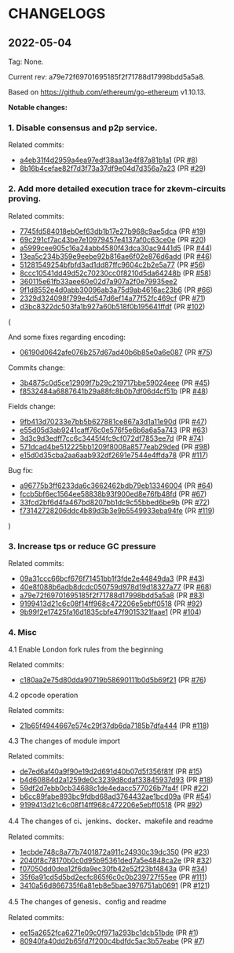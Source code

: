 # CHANGELOGS

## 2022-05-04

Tag: None.

Current rev: a79e72f69701695185f2f71788d17998bdd5a5a8.

Based on https://github.com/ethereum/go-ethereum v1.10.13.

**Notable changes:**

### 1. Disable consensus and p2p service.

Related commits:

+ [a4eb31f4d2959a4ea97edf38aa13e4f87a81b1a1](https://github.com/scroll-tech/go-ethereum/commit/a4eb31f4d2959a4ea97edf38aa13e4f87a81b1a1) (PR [#8](https://github.com/scroll-tech/go-ethereum/pull/8))
+ [8b16b4cefae82f7d3f73a37df9e04d7d356a7a23](https://github.com/scroll-tech/go-ethereum/commit/8b16b4cefae82f7d3f73a37df9e04d7d356a7a23) (PR [#29](https://github.com/scroll-tech/go-ethereum/pull/29))

### 2. Add more detailed execution trace for zkevm-circuits proving.

Related commits:

+ [7745fd584018eb0ef63db1b17e27b968c9ae5dca](https://github.com/scroll-tech/go-ethereum/commit/7745fd584018eb0ef63db1b17e27b968c9ae5dca) (PR [#19](https://github.com/scroll-tech/go-ethereum/pull/19))
+ [69c291cf7ac43be7e10979457e4137af0c63ce0e](https://github.com/scroll-tech/go-ethereum/commit/69c291cf7ac43be7e10979457e4137af0c63ce0e) (PR [#20](https://github.com/scroll-tech/go-ethereum/pull/20))
+ [a5999cee905c16a24abb4580f43dca30ac9441d5](https://github.com/scroll-tech/go-ethereum/commit/a5999cee905c16a24abb4580f43dca30ac9441d5) (PR [#44](https://github.com/scroll-tech/go-ethereum/pull/44))
+ [13ea5c234b359e9eebe92b816ae6f02e876d6add](https://github.com/scroll-tech/go-ethereum/commit/13ea5c234b359e9eebe92b816ae6f02e876d6add) (PR [#46](https://github.com/scroll-tech/go-ethereum/pull/46))
+ [51281549254bfbfd3ad1dd87ffc9604c2b2e5a77](https://github.com/scroll-tech/go-ethereum/commit/51281549254bfbfd3ad1dd87ffc9604c2b2e5a77) (PR [#56](https://github.com/scroll-tech/go-ethereum/pull/56))
+ [8ccc10541dd49d52c70230cc0f8210d5da64248b](https://github.com/scroll-tech/go-ethereum/commit/8ccc10541dd49d52c70230cc0f8210d5da64248b) (PR [#58](https://github.com/scroll-tech/go-ethereum/pull/58))
+ [360115e61fb33aee60e02d7a907a2f0e79935ee2](https://github.com/scroll-tech/go-ethereum/commit/360115e61fb33aee60e02d7a907a2f0e79935ee2)
+ [9f1d8552e4d0abb30096ab3a75d9ab4616ac23b6](https://github.com/scroll-tech/go-ethereum/commit/9f1d8552e4d0abb30096ab3a75d9ab4616ac23b6) (PR [#66](https://github.com/scroll-tech/go-ethereum/pull/66))
+ [2329d324098f799e4d547d6ef14a77f52fc469cf](https://github.com/scroll-tech/go-ethereum/commit/2329d324098f799e4d547d6ef14a77f52fc469cf) (PR [#71](https://github.com/scroll-tech/go-ethereum/pull/71))
+ [d3bc8322dc503fa1b927a60b518f0b195641ffdf](https://github.com/scroll-tech/go-ethereum/commit/d3bc8322dc503fa1b927a60b518f0b195641ffdf) (PR [#102](https://github.com/scroll-tech/go-ethereum/pull/102))

(

And some fixes regarding encoding:

+ [06190d0642afe076b257d67ad40b6b85e0a6e087](https://github.com/scroll-tech/go-ethereum/commit/06190d0642afe076b257d67ad40b6b85e0a6e087) (PR [#75](https://github.com/scroll-tech/go-ethereum/pull/75))

Commits change:

+ [3b4875c0d5ce12909f7b29c219717bbe59024eee](https://github.com/scroll-tech/go-ethereum/commit/3b4875c0d5ce12909f7b29c219717bbe59024eee) (PR [#45](https://github.com/scroll-tech/go-ethereum/pull/45))
+ [f8532484a6887641b29a88fc8b0b7df06d4cf51b](https://github.com/scroll-tech/go-ethereum/commit/f8532484a6887641b29a88fc8b0b7df06d4cf51b) (PR [#48](https://github.com/scroll-tech/go-ethereum/pull/48))

Fields change:

+ [9fb413d70233e7bb5b627881ce867a3d1a11e90d](https://github.com/scroll-tech/go-ethereum/commit/9fb413d70233e7bb5b627881ce867a3d1a11e90d) (PR [#47](https://github.com/scroll-tech/go-ethereum/pull/47))
+ [e55d05d3ab9241caff76c0e576f5e6b6a6a5a743](https://github.com/scroll-tech/go-ethereum/commit/e55d05d3ab9241caff76c0e576f5e6b6a6a5a743) (PR [#63](https://github.com/scroll-tech/go-ethereum/pull/63))
+ [3d3c9d3edff7cc6c3445f4fc9cf072df7853ee7d](https://github.com/scroll-tech/go-ethereum/commit/3d3c9d3edff7cc6c3445f4fc9cf072df7853ee7d) (PR [#74](https://github.com/scroll-tech/go-ethereum/pull/74))
+ [571dcad4be512225bb1209f8008a8577eab29ded](https://github.com/scroll-tech/go-ethereum/commit/571dcad4be512225bb1209f8008a8577eab29ded) (PR [#98](https://github.com/scroll-tech/go-ethereum/pull/98))
+ [e15d0d35cba2aa6aab932df2691e7544e4ffda78](https://github.com/scroll-tech/go-ethereum/commit/e15d0d35cba2aa6aab932df2691e7544e4ffda78) (PR [#117](https://github.com/scroll-tech/go-ethereum/pull/117))

Bug fix:

+ [a96775b3ff6233da6c3662462bdb79eb13346004](https://github.com/scroll-tech/go-ethereum/commit/a96775b3ff6233da6c3662462bdb79eb13346004) (PR [#64](https://github.com/scroll-tech/go-ethereum/pull/64))
+ [fccb5bf6ec1564ee58838b93f900ed8e76fb48fd](https://github.com/scroll-tech/go-ethereum/commit/e55d05d3ab9241caff76c0e576f5e6b6a6a5a743) (PR [#67](https://github.com/scroll-tech/go-ethereum/pull/67))
+ [33fcd2bf6d4fa467bd8207bb1dc9c55bbed6be9b](https://github.com/scroll-tech/go-ethereum/commit/33fcd2bf6d4fa467bd8207bb1dc9c55bbed6be9b) (PR [#72](https://github.com/scroll-tech/go-ethereum/pull/72))
+ [f73142728206ddc4b89d3b3e9b5549933eba94fe](https://github.com/scroll-tech/go-ethereum/commit/f73142728206ddc4b89d3b3e9b5549933eba94fe) (PR [#119](https://github.com/scroll-tech/go-ethereum/pull/119))

)


### 3. Increase tps or reduce GC pressure

Related commits:

+ [09a31ccc66bcf676f71451bb1f3fde2e44849da3](https://github.com/scroll-tech/go-ethereum/commit/09a31ccc66bcf676f71451bb1f3fde2e44849da3) (PR [#43](https://github.com/scroll-tech/go-ethereum/pull/43))
+ [40e8f088b6adb8dcdc050759d978d19d18327a77](https://github.com/scroll-tech/go-ethereum/commit/40e8f088b6adb8dcdc050759d978d19d18327a77) (PR [#68](https://github.com/scroll-tech/go-ethereum/pull/68))
+ [a79e72f69701695185f2f71788d17998bdd5a5a8](https://github.com/scroll-tech/go-ethereum/commit/a79e72f69701695185f2f71788d17998bdd5a5a8) (PR [#83](https://github.com/scroll-tech/go-ethereum/pull/83))
+ [9199413d21c6c08f14ff968c472206e5ebff0518](https://github.com/scroll-tech/go-ethereum/commit/9199413d21c6c08f14ff968c472206e5ebff0518) (PR [#92](https://github.com/scroll-tech/go-ethereum/pull/92))
+ [9b99f2e17425fa16d1835cbfe47f9015321faae1](https://github.com/scroll-tech/go-ethereum/commit/9b99f2e17425fa16d1835cbfe47f9015321faae1) (PR [#104](https://github.com/scroll-tech/go-ethereum/pull/104))

### 4. Misc

4.1 Enable London fork rules from the beginning

Related commits:

+ [c180aa2e75d80dda90719b58690111b0d5b69f21](https://github.com/scroll-tech/go-ethereum/commit/c180aa2e75d80dda90719b58690111b0d5b69f21) (PR [#76](https://github.com/scroll-tech/go-ethereum/pull/76))

4.2 opcode operation

Related commits:

+ [21b65f4944667e574c29f37db6da7185b7dfa444](https://github.com/scroll-tech/go-ethereum/commit/21b65f4944667e574c29f37db6da7185b7dfa444) (PR [#118](https://github.com/scroll-tech/go-ethereum/pull/118))

4.3 The changes of module import

Related commits:

+ [de7ed6af40a9f90e19d2d691d40b07d5f356f81f](https://github.com/scroll-tech/go-ethereum/commit/de7ed6af40a9f90e19d2d691d40b07d5f356f81f) (PR [#15](https://github.com/scroll-tech/go-ethereum/pull/15))
+ [b4d60884d2a1259de0c3239d8cdaf33845937d93](https://github.com/scroll-tech/go-ethereum/commit/b4d60884d2a1259de0c3239d8cdaf33845937d93) (PR [#18](https://github.com/scroll-tech/go-ethereum/pull/18))
+ [59df2d7ebb0cb34688c1de4edacc577026b7fa4f](https://github.com/scroll-tech/go-ethereum/commit/59df2d7ebb0cb34688c1de4edacc577026b7fa4f) (PR [#22](https://github.com/scroll-tech/go-ethereum/pull/22))
+ [b6cc89fabe893bc9fdbd68ad3764432ae1bcd09a](https://github.com/scroll-tech/go-ethereum/commit/b6cc89fabe893bc9fdbd68ad3764432ae1bcd09a) (PR [#54](https://github.com/scroll-tech/go-ethereum/pull/54))
+ [9199413d21c6c08f14ff968c472206e5ebff0518](https://github.com/scroll-tech/go-ethereum/commit/9199413d21c6c08f14ff968c472206e5ebff0518) (PR [#92](https://github.com/scroll-tech/go-ethereum/pull/92))

4.4 The changes of ci、jenkins、docker、makefile and readme

Related commits:

+ [1ecbde748c8a77b7401872a911c24930c39dc350](https://github.com/scroll-tech/go-ethereum/commit/1ecbde748c8a77b7401872a911c24930c39dc350) (PR [#23](https://github.com/scroll-tech/go-ethereum/pull/23))
+ [2040f8c78170b0c0d95b95361ded7a5e4848ca2e](https://github.com/scroll-tech/go-ethereum/commit/2040f8c78170b0c0d95b95361ded7a5e4848ca2e) (PR [#32](https://github.com/scroll-tech/go-ethereum/pull/32))
+ [f07050dd0dea12f6da9ec30fb42e52f23bf4843a](https://github.com/scroll-tech/go-ethereum/commit/f07050dd0dea12f6da9ec30fb42e52f23bf4843a) (PR [#34](https://github.com/scroll-tech/go-ethereum/pull/34))
+ [35f6a91cd5d5bd2ecfc865f6c0c0b239727f55ee](https://github.com/scroll-tech/go-ethereum/commit/35f6a91cd5d5bd2ecfc865f6c0c0b239727f55ee) (PR [#111](https://github.com/scroll-tech/go-ethereum/pull/111))
+ [3410a56d866735f6a81eb8e5bae3976751ab0691](https://github.com/scroll-tech/go-ethereum/commit/) (PR [#121](https://github.com/scroll-tech/go-ethereum/pull/121))

4.5 The changes of genesis、config and readme

Related commits:

+ [ee15a2652fca6271e09c0f971a293bc1dcb51bde](https://github.com/scroll-tech/go-ethereum/commit/ee15a2652fca6271e09c0f971a293bc1dcb51bde) (PR [#1](https://github.com/scroll-tech/go-ethereum/pull/1))
+ [80940fa40dd2b65fd7f200c4bdfdc5ac3b57eabe](https://github.com/scroll-tech/go-ethereum/commit/80940fa40dd2b65fd7f200c4bdfdc5ac3b57eabe) (PR [#7](https://github.com/scroll-tech/go-ethereum/pull/7))
